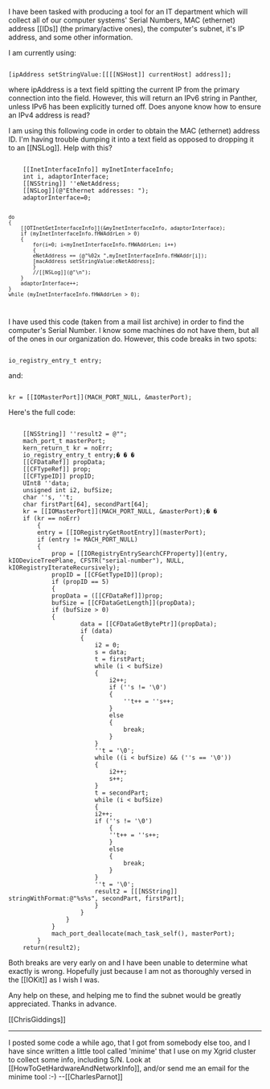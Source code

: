 I have been tasked with producing a tool for an IT department which will collect all of our computer systems' Serial Numbers, MAC (ethernet) address [[IDs]] (the primary/active ones), the computer's subnet, it's IP address, and some other information.

I am currently using: 

<code>
[ipAddress setStringValue:[[[[NSHost]] currentHost] address]]; 
</code>

where ipAddress is a text field spitting the current IP from the primary connection into the field.  However, this will return an IPv6 string in Panther, unless IPv6 has been explicitly turned off.  Does anyone know how to ensure an IPv4 address is read?

I am using this following code in order to obtain the MAC (ethernet) address ID.  I'm having trouble dumping it into a text field as opposed to dropping it to an [[NSLog]].  Help with this?

<code>
    [[InetInterfaceInfo]] myInetInterfaceInfo;
    int i, adaptorInterface;
    [[NSString]] ''eNetAddress;
    [[NSLog]](@"Ethernet addresses: ");
    adaptorInterface=0;

    do
	{
	    [[OTInetGetInterfaceInfo]](&myInetInterfaceInfo, adaptorInterface);
	    if (myInetInterfaceInfo.fHWAddrLen > 0) 
		{
		    for(i=0; i<myInetInterfaceInfo.fHWAddrLen; i++)
		    {
			eNetAddress == (@"%02x ",myInetInterfaceInfo.fHWAddr[i]);
			[macAddress setStringValue:eNetAddress];
		    }
		    //[[NSLog]](@"\n");
		}
		adaptorInterface++;
	}
    while (myInetInterfaceInfo.fHWAddrLen > 0);
</code>

I have used this code (taken from a mail list archive) in order to find the computer's Serial Number.  I know some machines do not have them, but all of the ones in our organization do. However, this code breaks in two spots:

<code>
io_registry_entry_t entry;
</code>

and:

<code>
kr = [[IOMasterPort]](MACH_PORT_NULL, &masterPort);
</code>

Here's the full code:

<code>
	[[NSString]] ''result2 = @"";
	mach_port_t masterPort;
	kern_return_t kr = noErr;
	io_registry_entry_t entry;� � �
	[[CFDataRef]] propData;
	[[CFTypeRef]] prop;
	[[CFTypeID]] propID;
	UInt8 ''data;
	unsigned int i2, bufSize;
	char ''s, ''t;
	char firstPart[64], secondPart[64];
	kr = [[IOMasterPort]](MACH_PORT_NULL, &masterPort);� �
	if (kr == noErr)
	    {
		entry = [[IORegistryGetRootEntry]](masterPort);
	    if (entry != MACH_PORT_NULL)
		{
		    prop = [[IORegistryEntrySearchCFProperty]](entry, kIODeviceTreePlane, CFSTR("serial-number"), NULL, kIORegistryIterateRecursively);
		    propID = [[CFGetTypeID]](prop);
		    if (propID == 5)
		    {
			propData = ([[CFDataRef]])prop;
			bufSize = [[CFDataGetLength]](propData);
			if (bufSize > 0)
			{
				    data = [[CFDataGetBytePtr]](propData);
				    if (data)
				    {
					    i2 = 0;
					    s = data;
					    t = firstPart;
					    while (i < bufSize)
					    {
						    i2++;
						    if (''s != '\0')
						    {
							    ''t++ = ''s++;
						    } 
						    else 
						    {
							    break;
						    }
					    }
					    ''t = '\0';
					    while ((i < bufSize) && (''s == '\0')) 
					    {
						    i2++;
						    s++;
					    }
					    t = secondPart;
					    while (i < bufSize)
					    {
						i2++;
						if (''s != '\0')
						    {
							''t++ = ''s++;
						    }
						    else
						    {
							    break;
						    }
					    }
						''t = '\0';
						result2 = [[[NSString]] stringWithFormat:@"%s%s", secondPart, firstPart];
					    }
				    }
			    }
		    }
		    mach_port_deallocate(mach_task_self(), masterPort);
	    }
	return(result2);
</code>

Both breaks are very early on and I have been unable to determine what exactly is wrong.  Hopefully just because I am not as thoroughly versed in the [[IOKit]] as I wish I was.

Any help on these, and helping me to find the subnet would be greatly appreciated.  Thanks in advance.

[[ChrisGiddings]]

----

I posted some code a while ago, that I got from somebody else too, and I have since written a little tool called 'minime' that I use on my Xgrid cluster to collect some info, including S/N. Look at [[HowToGetHardwareAndNetworkInfo]], and/or send me an email for the minime tool :-)
--[[CharlesParnot]]